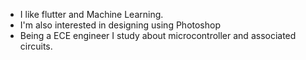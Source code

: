 <ul>
  <li>I like flutter and Machine Learning.</li>
  <li>I'm also interested in designing using Photoshop</li>
  <li>Being a ECE engineer I study about microcontroller and associated circuits.</li>
</ul>
